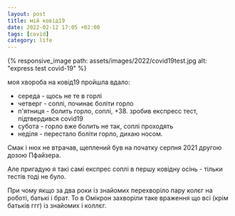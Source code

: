 ```yaml
---
layout: post
title: мій ковід19
date: 2022-02-12 17:05 +02:00
tags: [covid]
category: life
---
```


{% responsive_image path: assets/images/2022/covid19test.jpg alt: "express test covid-19" %}

моя хвороба на ковід19 пройшла вдало:

* середа - щось не те в горлі
* четверг - соплі, починає боліти горло
* п'ятниця - болить горло, соплі, +38.
  зробив експресс тест, підтвердився covid19
* субота - горло вже болить не так, соплі проходять
* неділя - перестало боліти горло, дихаю носом.

Смак і нюх не втрачав, щеплений був на початку серпня 2021 другою дозою Пфайзера.

Але пригадую я такі самі експрес соплі в першу ковідну осінь - тільки тестів тоді не було.

При чому якщо за два роки із знайомих перехворіло пару колєг на роботі, батькі і брат. 
То в Омікрон захворіли таке враження що всі (крім батьків ггг) із знайомих і коллєг.  
